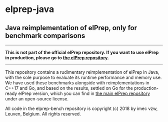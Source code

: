 # elprep-java
## Java reimplementation of elPrep, only for benchmark comparisons

---

**This is not part of the official elPrep repository. If you want to use elPrep in production, please go to [the elPrep repository](https://github.com/exascience/elprep "elPrep repository").**

---

This repository contains a rudimentary reimplementation of elPrep in Java, with the sole purpose to evaluate its runtime performance and memory use. We have used these benchmarks alongside with reimplementations in C++17 and Go, and based on the results, settled on Go for the production-ready elPrep version, which you can find in [the main elPrep repository](https://github.com/exascience/elprep "elPrep repository") under an open-source license.

All code in the elprep-bench repository is copyright (c) 2018 by imec vzw, Leuven, Belgium. All rights reserved.

